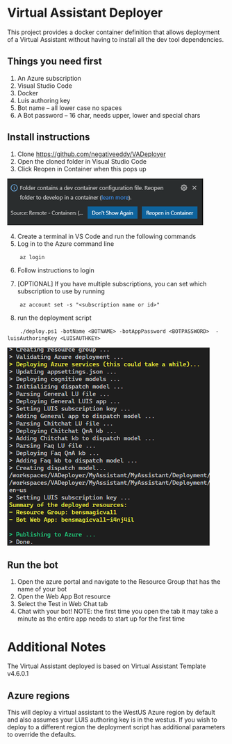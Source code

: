 # Virtual Assistant Deployer

This project provides a docker container definition that allows deployment of a Virtual Assistant without having to install all the dev tool dependencies.

## Things you need first 

1. An Azure subscription 
2. Visual Studio Code
3. Docker
4. Luis authoring key
5. Bot name – all lower case no spaces
6. A Bot password – 16 char, needs upper, lower and special chars
 
## Install instructions

1.	Clone https://github.com/negativeeddy/VADeployer
2.	Open the cloned folder in Visual Studio Code 
3.	Click Reopen in Container when this pops up 
   
   ![Container prompt](docs/CodeReopenInContainer.png)
 
4.	Create a terminal in VS Code and run the following commands
5. Log in to the Azure command line
 ````
     az login
 ```` 
6. Follow instructions to login
        
7. [OPTIONAL] If you have multiple subscriptions, you can set which subscription to use by running
 ````
     az account set -s "<subscription name or id>"
 ````
8. run the deployment script
````
    ./deploy.ps1 -botName <BOTNAME> -botAppPassword <BOTPASSWORD>  -luisAuthoringKey <LUISAUTHKEY>
````
![Container prompt](docs/deployoutput.png)

## Run the bot
1. Open the azure portal and navigate to the Resource Group that has the name of your bot
2. Open the Web App Bot resource
3. Select the Test in Web Chat tab
4. Chat with your bot! 
NOTE: the first time you open the tab it may take a minute as the entire app needs to start up for the first time

# Additional Notes
The Virtual Assistant deployed is based on Virtual Assistant Template v4.6.0.1

## Azure regions
This will deploy a virtual assistant to the WestUS Azure region by default and also assumes your LUIS authoring key is in the westus. If you wish to deploy to a different region the deployment script has additional parameters to override the defaults.
